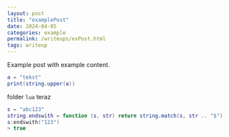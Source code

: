 ```yaml
---
layout: post
title: "examplePost"
date: 2024-04-05
categories: example
permalink: /writeups/exPost.html
tags: writeup
---
```


Example post
with example content.

```lua
a = "tekst"
print(string.upper(a))
```

folder `lua`
teraz

```lua
s = "abc123"
string.endswith = function (s, str) return string.match(s, str .. "$") end
s:endswith("123")
> true
```
